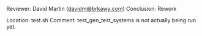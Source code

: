 Reviewer: David Martin (davidm@brkawy.com)
Conclusion: Rework

Location: test.sh
Comment: test_gen_test_systems is not actually being run yet.
